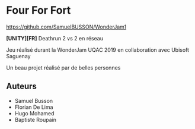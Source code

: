 # Four For Fort
https://github.com/SamuelBUSSON/WonderJam1

**[UNITY][FR]** Deathrun 2 vs 2 en réseau

Jeu réalisé durant la WonderJam UQAC 2019 en collaboration avec Ubisoft Saguenay

Un beau projet réalisé par de belles personnes

## Auteurs
  - Samuel Busson
  - Florian De Lima
  - Hugo Mohamed
  - Baptiste Roupain
